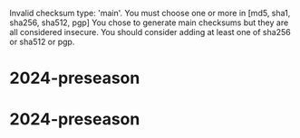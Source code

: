 Invalid checksum type: 'main'. You must choose one or more in [md5, sha1, sha256, sha512, pgp]
You chose to generate main checksums but they are all considered insecure. You should consider adding at least one of sha256 or sha512 or pgp.
# 2024-preseason
# 2024-preseason

